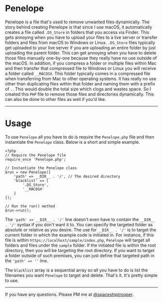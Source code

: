 # Penelope

Penelope is a file that's used to remove unwanted files dynamically. The story behind creating Penelope is that since I use macOS, it automatically creates a file called `.DS_Store` in folders that you access via Finder. This gets annoying when you have to upload your files to a live server or transfer folders and files from macOS to Windows or Linux. `.DS_Store` files typically get uploaded to your live server if you are uploading an entire folder by just uploading the parent folder. This can get annoying when you have to delete those files manually one-by-one because they really have no use outside of the macOS. In addition, if you compress a folder or multiple files within Mac and then transfer that compressed file to Windows or Linux you will receive a folder called `__MACOSX`. This folder typically comes in a compressed file when transferring from Mac to other operating systems. It has really no use other than duplicating files within that folder and naming them with a prefix of `.`. This would double the total size which clogs and wastes space. So I created this `PHP` file to remove those files and directories dynamically. This can also be done to other files as well if you'd like.

---

# Usage

To use `Penelope` all you have to do is require the `Penelope.php` file and then instantiate the `Penelope` class. Below is a short and simple example.

```
<?php
// Require the Penelope file
require_once 'Penelope.php';

// Instantiate the Penelope class
$run = new Penelope([
	'path' => __DIR__ . '/', // The desired directory
	'blacklist' => [
		'.DS_Store',
		'__MACOSX'
	]	
]);

// Run the run() method
$run->run();
```

The `'path' => __DIR__ . '/'` line doesn't even have to contain the `__DIR__ . '/'` syntax if you don't want it to. You can specify the targeted folder as absolute or relative as you desire. The use for `__DIR__ . '/'` is to target the current folder in which the example code is initiated in. For instance, if this file is within `https://localhost/sample/index.php`, `Penelope` will target all folders and files under the `sample` folder. If the initiated file is within the root directory, then you will be targeting the root directory. If you want to target a folder outside of such premises, you can just define that targeted path in the `'path' => ''` line.

The `blacklist` array is a sequential array so all you have to do is list the filenames you want `Penelope` to target and delete. That's it. It's pretty simple to use.

---

If you have any questions. Please PM me at [@spaceshiptrooper](https://sitepoint.com/community/users/spaceshiptrooper).